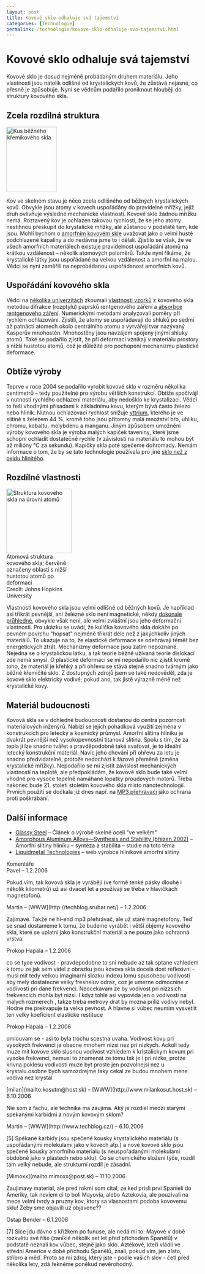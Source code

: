 ```yaml
---
layout: post
title: Kovové sklo odhaluje svá tajemství
categories: [Technologie]
permalink: /technologie/kovove-sklo-odhaluje-sva-tajemstvi.html
---
```

# Kovové sklo odhaluje svá tajemství

Kovové sklo je dosud nejméně probádaným druhem materiálu. Jeho vlastnosti jsou natolik odlišné od krystalických kovů, že zůstává nejasné, co přesně je způsobuje. Nyní se vědcům podařilo proniknout hlouběji do struktury kovového skla.

## Zcela rozdílná struktura

<div class="obry" style="width:148px"><div class="leftbox"><img alt="Kus běžného křemíkového skla" height="170" src="http://techblog.srubar.net/images/obycejne-sklo-tyc.jpg" width="131"/></div></div>

Kov ve skelném stavu je něco zcela odlišného od běžných krystalických kovů. Obvykle jsou atomy v kovech uspořádány do pravidelné mřížky, jejíž druh ovlivňuje výsledné mechanické vlastnosti. Kovové sklo žádnou mřížku nemá. Roztavený kov je ochlazen takovou rychlostí, že se jeho atomy nestihnou přeskupit do krystalické mřížky, ale zůstanou v podstatě tam, kde jsou. Mohli bychom o [amorfním](http://cs.wikipedia.org/wiki/Amorfní) [kovovém skle](http://en.wikipedia.org/wiki/Metallic_Glass) uvažovat jako o velmi husté podchlazené kapaliny a do nedávna jsme to i dělali. Zjistilo se však, že ve všech amorfních materiálech existuje pravidelnost uspořádání atomů na krátkou vzdálenost – několik atomových poloměrů. Takže nyní říkáme, že krystalické látky jsou uspořádané na velkou vzdálenost a amorfní na malou. Vědci se nyní zaměřili na neprobádanou uspořádanost amorfních kovů.

## Uspořádání kovového skla

Vědci na [několika univerzitách](http://www.jhu.edu/matsci/) zkoumali [vlastnosti vzorků](http://www.eurekalert.org/pub_releases/2006-01/jhu-mom012606.php) z kovového skla metodou difrakce (rozptylu) paprsků rentgenového záření a [absorbce rentgenového záření](http://en.wikipedia.org/wiki/X-ray_absorption_fine_structure). Numerickými metodami analyzovali poměry při rychlém ochlazování. Zjistili, že atomy se uspořádavají do shluků po sedmi až patnácti atomech okolo centrálního atomu a vytvářejí tvar nazývaný Kasperův mnohostěn. Mnohostěny jsou navzájem spojeny jinými shluky atomů. Také se podařilo zjistit, že při deformaci vznikají v materiálu prostory s nižší hustotou atomů, což je důležité pro pochopení mechanizmu plastické deformace.

## Obtíže výroby

Teprve v roce 2004 se podařilo vyrobit kovové sklo v rozměru několika centimetrů – tedy použitelné pro výrobu větších konstrukcí. Obtíže spočívájí v nutnosti rychlého ochlazení materiálu, aby nedošklo ke krystalizaci. Vědci to řeší vhodnými přísadami k základnímu kovu, kterým bývá často železo nebo hliník. Nutnou ochlazovací rychlost snižuje [yttrium](http://cs.wikipedia.org/wiki/Yttrium), kterého je ve slitině s železem 44 %, kromě toho jsou přítomny malá množství bŕo, uhlíku, chromu, kobaltu, molybdenu a manganu. Jiným způsobem umožnění výroby kovového skla je výroba malých kapiček taveniny, které jsme schopni ochladit dostatečně rychle (v závislosti na materiálu to mohou být až milióny °C za sekundu). Kapičky skla poté spečeme dohromady. Nemám informace o tom, že by se tato technologie používala pro jiné [sklo než z oxidu hlinitého](http://techblog.srubar.net/technologie/sklo-z-oxidu-hliniteho.html).

## Rozdílné vlastnosti

<div class="obry" style="width:187px"><div class="leftbox"><img alt="Struktura kovového skla na úrovni atomů" height="168" src="http://techblog.srubar.net/images/kovove-sklo-struktura.jpg" width="170"/></div>Atomová struktura kovového skla; červěně označeny oblasti s nižší hustotou atomů po deformaci<br/>Credit: Johns Hopkins University</div>

Vlastnosti kovového skla jsou velmi odlišné od běžných kovů. Je například asi třikrát pevnější, ani železné sklo není magnetické, někdy [dokonale průhledné](http://techblog.srubar.net/fyzika/kovove-sklo.html), obvykle však není, ale velmi zvláštní jsou jeho deformační vlastnosti. Pro ukázku se uvádí, že kulička kovového skla dokáže po pevném povrchu "hopsat" nejméně třikrát déle než z jakýchkoliv jiných materiálů. To ukazuje na to, že elastické deformace se odehrávají téměř bez energetických ztrát. Mechanizmy deformace jsou zatím nepoznané. Nejedná se o krystalickou látku, a tak teorie běžně užívaná teorie dislokací zde nemá smysl. O plastické deformaci se mi nepodařilo nic zjistit kromě toho, že materiál je křehký a při ohřevu se stává stejně snadno tvárným jako běžné křemičité sklo. Z dostupných zdrojů jsem se také nedověděl, zda je kovové sklo elektricky vodivé; pokud ano, tak jistě výrazně méně než krystalické kovy.

## Materiál budoucnosti

Kovová skla se v dohledné budoucnosti dostanou do centra pozornosti materiálových inženýrů. Nabízí se jejich pohádková využití zejména v konstrukcích pro letecký a kosmický průmysl. Amorfní slitina hliníku je dvakrát pevnější než vysokopevnostní titanová slitina. Spolu s tím, že za tepla ji lze snadno tvářet a pravděpodobně také svařovat, je to ideální letecký konstrukční materiál. Navíc jeho chování při ohřevu za letu je snadno předvidatelné, protože nedochází k fázové přeměně (změna krystalické mřížky). Nepodařilo se mi zjistit závislost mechanických vlastností na teplotě, ale předpokládám, že kovové sklo bude také velmi vhodné pro vysoce tepelně namáhané lopatky proudových motorů. Třeba nakonec bude 21. století stoletím kovového skla místo nanotechnologií. Prvních použití se dočkala již dnes např. na [MP3 přehrávači](http://www.sandisk.com/Corporate/PressRoom/PressReleases/PressRelease.aspx?ID=3193) jako ochrana proti poškrábání.

## Další informace

  * [Glassy Steel](http://www.ornl.gov/info/ornlreview/v38_1_05/article17.shtml) – Článek o výrobě skelné oceli "ve velkém"
  * [Amorphous Aluminum Alloys—Synthesis and Stability (březen 2002)](http://www.tms.org/pubs/journals/JOM/0203/Perepezko-0203.html) – Amorfní slitiny hliníku – syntéza a stabilita – studie na toto téma
  * [Liquidmetal Technologies](http://www.liquidmetal.com/index/) – web výrobce hliníkové amorfní slitiny




<section id='comments-section'>
<div class='commentsheader'>Komentáře</div>        
<div class='comment-item-header' markdown=1>
Pavel  &ndash; 1.2.2006
</div>

Pokud vím, tak kovová skla je vyrábějí (ve formě tenké pásky dlouhé i několik kilometrů) už asi dvacet let a používají se třeba v hlavičkách magnetofonů.

<div class='comment-item-header' markdown=1>
Martin &ndash; [WWW](http://techblog.srubar.net/) &ndash; 1.2.2006
</div>

Zajímavé. Takže ne hi-end mp3 přehrávač, ale už staré magnetofony. Teď se snad dostameme k tomu, že budeme vyrábět i větší objemy kovového skla, které se uplatní jako konstrukční materiál a ne pouze jako ochranná vrstva.

<div class='comment-item-header' markdown=1>
Prokop Hapala  &ndash; 1.2.2006
</div>

co se tyce vodivost - pravdepodobne to sni nebude az tak sptane vzhledem k tomu ze jak sem videl z obrazku jsou kovova skla docela dost reflexivni -musi mit tedy velkou imaginarni slozku indexu lomu spusobeou vodivosti aby mely dostatecne velky fresneluv odraz, coz je umerne odmocnine z vodivosti  pri dane frekvenci. Neocekavam ze by vodivost pri nizzsich frekvencich mohla byt nizsi. I kdyz tohle asi vypovida jen o vodivosti na malych rozmerech , takze treba metrovy drat by mozna priliz vodivy nebyl. Hodne me prekvapuje ta velka pevnost. A hlavne si vubec neumim vysvetlit ten velky koeficient elasticke restituce

<div class='comment-item-header' markdown=1>
Prokop Hapala  &ndash; 1.2.2006
</div>

omlouvam se - asi to byla trochu scestna uvaha. Vodivost kovu pri vysokych frekvenci je obecne mnohem nizsi nez pri nizkych. Ackoli tedy muze mit kovove sklo slusnou vodivost vzhledem k kristalickym kovum pri vysoke frekvenci, nemusi to znamenat ze tomu tak je i pri nizke, protze krivna poklesu vodivosti muze byt proste jen pozvolnejsi nez u krystalu.osobne bych samozdrejme taky cekal ze budou mnohem mene vodiva nez krystal

<div class='comment-item-header' markdown=1>
[milan](mailto:kosutm@host.sk) &ndash; [WWW](http://www.milankosut.host.sk) &ndash; 6.10.2006
</div>

Nie som z fachu, ale technika ma zaujíma. Aký je rozdiel medzi starými spekanými karbidmi a novým kovovým sklom?

<div class='comment-item-header' markdown=1>
Martin &ndash; [WWW](http://www.techblog.cz/) &ndash; 6.10.2006
</div>

[5] Spékané karbidy jsou spečené kousky krystalického materiálu (s uspořádanými molekulami jako v kovech atp.) a nové kovové sklo jsou spečené kousky amorfního materiálu (s neuspořádanými molekulami obdobně jako v plastech nebo sklu). Co se chemického složení týče, rozdíl tam velký nebude, ale strukturní rozdíl je zásadní.

<div class='comment-item-header' markdown=1>
[Mimoxx](mailto:mimoxx@post.sk)  &ndash; 11.10.2006
</div>

Zaujimavy material, ale pred rokmi som cital, ze ked prisli prvi Spanieli do Ameriky, tak neviem ci to boli Mayovia, alebo Aztekovia, ale pouzivali na mece velmi tvrdy a pruzny kov, ktory sa vlasnostami podoba kovovemu sklu! Zeby sme objavili uz objavene??

<div class='comment-item-header' markdown=1>
Ostap Bender  &ndash; 6.1.2008
</div>

[7] Sice jdu dávno s křížkem po funuse, ale nedá mi to: Mayové v době rozkvětu své říše (zaniklé několik set let před příchodem Španělů) v podstatě neznali kov vůbec, stejně jako sklo. Aztékové, kteří vládli ve střední Americe v době příchodu Španělů, znali, pokud vím, jen zlato, stříbro a měď. Proto se mi zdroj, který jste - podle vašich slov - četl před několika lety, zdá řekněme poněkud nevěrohodný.

</section>